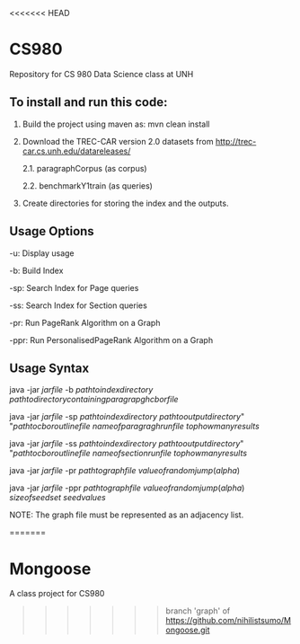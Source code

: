 <<<<<<< HEAD
# CS980
Repository for CS 980 Data Science class at UNH

## To install and run this code:  
1. Build the project using maven as: mvn clean install
2. Download the TREC-CAR version 2.0 datasets from http://trec-car.cs.unh.edu/datareleases/ 
    
    2.1. paragraphCorpus  (as corpus)
    
    2.2. benchmarkY1train (as queries)
    
3. Create directories for storing the index and the outputs. 

## Usage Options
-u: Display usage

-b: Build Index

-sp: Search Index for Page queries

-ss: Search Index for Section queries

-pr: Run PageRank Algorithm on a Graph

-ppr: Run PersonalisedPageRank Algorithm on a Graph

## Usage Syntax 
java -jar $jar file$ -b $path to index directory$ $path to directory containing paragrapgh cbor file$

java -jar $jar file$ -sp $path to index directory$ $path to output directory$" "$path to cbor outline file$ $name of paragragh run file$ $top how many results$

java -jar $jar file$ -ss $path to index directory$ $path to output directory$" "$path to cbor outline file$ $name of section run file$ $top how many results$

java -jar $jar file$ -pr $path to graph file$ $value of random jump (alpha)$

java -jar $jar file$ -ppr $path to graph file$ $value of random jump (alpha)$ $size of seed set$ $seed values$

NOTE: The graph file must be represented as an adjacency list. 

=======
# Mongoose
A class project for CS980
>>>>>>> branch 'graph' of https://github.com/nihilistsumo/Mongoose.git
